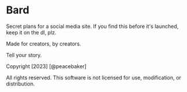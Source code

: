 # Bard
Secret plans for a social media site.  If you find this before it's launched, keep it on the dl, plz.

Made for creators, by creators.

Tell your story.

Copyright [2023] [@peacebaker]

All rights reserved. This software is not licensed for use, modification, or distribution.
